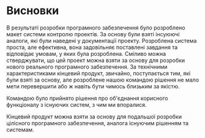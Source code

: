 # Висновки

В результаті розробки програмного забезпечення було розроблено макет системи контролю проектів. За основу були взяті інсуюючі аналоги, які були наведені у документації проекту. Розроблена система проста, але ефективна, вона задовільняє поставлені завдання та відповідає умовам, у яких була розроблена. Сміливо можна стверджувати, що цей проект можна взяти за основу для розробки нового реального програмного забезпечення.
За технічними характеристиками кінцевий продукт, звичайно, поступається тим, які були взяті за основу, але розроблене нашою командою рішення не мало мети перевершити або ж навіть бути чимось близьким за якістю.

Командою було прийнято рішення про об'єднання корисного функціоналу з існуючих систем, з чим ми впоралися.

Кінцевий продукт можна взяти за основу для подальшої розробки цілісного програмного забезпечення, аналога існуючим рішенням та системам.
